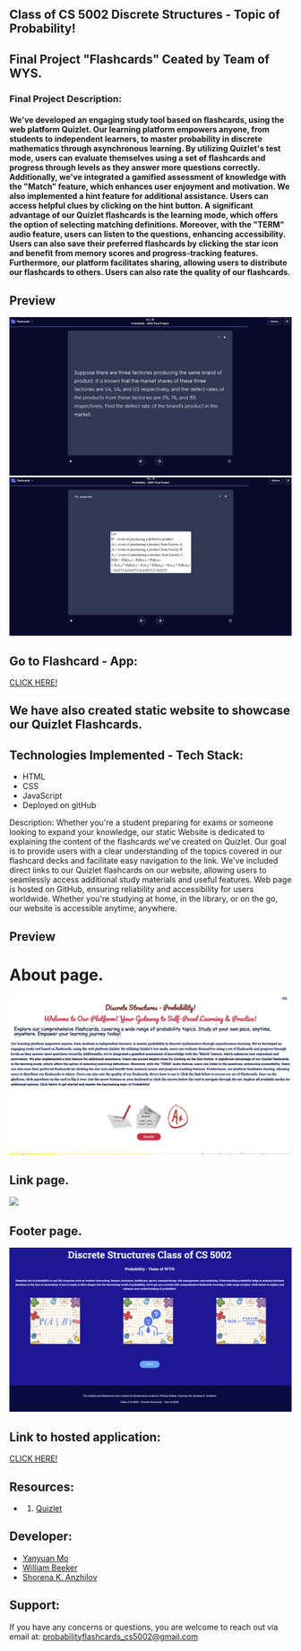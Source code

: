 ##  Class of CS 5002 Discrete Structures - Topic of Probability!
## Final Project "Flashcards" Ceated by Team of WYS. 

### Final Project Description:
#### We've developed an engaging study tool based on flashcards, using the web platform Quizlet. Our learning platform empowers anyone, from students to independent learners, to master probability in discrete mathematics through asynchronous learning. By utilizing Quizlet's test mode, users can evaluate themselves using a set of flashcards and progress through levels as they answer more questions correctly. Additionally, we've integrated a gamified assessment of knowledge with the "Match" feature, which enhances user enjoyment and motivation. We also implemented a hint feature for additional assistance. Users can access helpful clues by clicking on the hint button. A significant advantage of our Quizlet flashcards is the learning mode, which offers the option of selecting matching definitions. Moreover, with the "TERM" audio feature, users can listen to the questions, enhancing accessibility. Users can also save their preferred flashcards by clicking the star icon and benefit from memory scores and progress-tracking features. Furthermore, our platform facilitates sharing, allowing users to distribute our flashcards to others. Users can also rate the quality of our flashcards. 

## Preview 
![alt text](img/readme4.png)
![alt text](img/readme5.png)


## Go to Flashcard - App:
[CLICK HERE!](https://quizlet.com/898347569/probability-cs-5002-final-project-flash-cards/)

## We have also created static website to showcase our Quizlet Flashcards. 

## Technologies Implemented - Tech Stack:
 - HTML
 - CSS
 - JavaScript
 - Deployed on gitHub 

Description:
Whether you're a student preparing for exams or someone looking to expand your knowledge, our static Website is dedicated to explaining the content of the flashcards we've created on Quizlet. Our goal is to provide users with a clear understanding of the topics covered in our flashcard decks and facilitate easy navigation to the link. We've included direct links to our Quizlet flashcards on our website, allowing users to seamlessly access additional study materials and useful features. Web page is hosted on GitHub, ensuring reliability and accessibility for users worldwide. Whether you're studying at home, in the library, or on the go, our website is accessible anytime, anywhere.

## Preview 
# About page.
![](img/readme1.png)

## Link page.
![](img/readme2.png)

## Footer page. 
![](img/readme3.png)


## Link to hosted application:
[CLICK HERE!](https://shorenak.github.io/FlashCardsProbability/)


## Resources:
- 1. [Quizlet](https://quizlet.com/login?redir=https%3A%2F%2Fquizlet.com%2Flatest)


## Developer:
- [Yanyuan Mo](https://github.com/yanyuanmo)
- [William Beeker](https://github.com/wbeeker)
- [Shorena K. Anzhilov](https://github.com/ShorenaK)


## Support: 
 If you have any concerns or questions, you are welcome to reach out via email at: probabilityflashcards_cs5002@gmail.com 